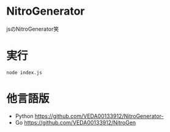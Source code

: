 # NitroGenerator
jsのNitroGenerator笑
# 実行
```
node index.js
```
# 他言語版
- Python
https://github.com/VEDA00133912/NitroGenerator-
- Go
https://github.com/VEDA00133912/NitroGen
